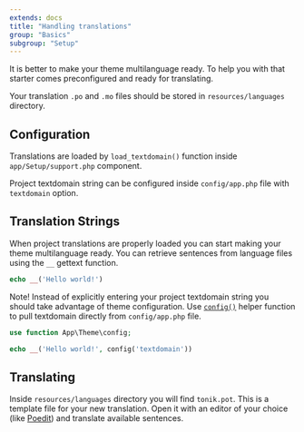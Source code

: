 ```yaml
---
extends: docs
title: "Handling translations"
group: "Basics"
subgroup: "Setup"
---
```


It is better to make your theme multilanguage ready. To help you with that starter comes preconfigured and ready for translating.

Your translation `.po` and `.mo` files should be stored in `resources/languages` directory.

## Configuration

Translations are loaded by `load_textdomain()` function inside `app/Setup/support.php` component.

Project textdomain string can be configured inside `config/app.php` file with `textdomain` option.

## Translation Strings

When project translations are properly loaded you can start making your theme multilanguage ready. You can retrieve sentences from language files using the `__` gettext function.

```php
echo __('Hello world!')
```

Note! Instead of explicitly entering your project textdomain string you should take advantage of theme configuration. Use [`config()`]() helper function to pull textdomain directly from `config/app.php` file.

```php
use function App\Theme\config;

echo __('Hello world!', config('textdomain'))
```

## Translating

Inside `resources/languages` directory you will find `tonik.pot`. This is a template file for your new translation. Open it with an editor of your choice (like [Poedit](https://poedit.net/)) and translate available sentences.
